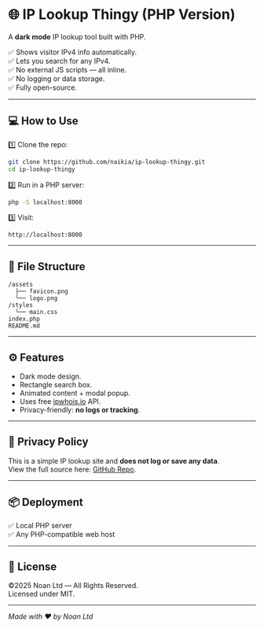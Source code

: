 
# 🌐 IP Lookup Thingy (PHP Version)

A **dark mode** IP lookup tool built with PHP.

✅ Shows visitor IPv4 info automatically.  
✅ Lets you search for any IPv4.  
✅ No external JS scripts — all inline.  
✅ No logging or data storage.  
✅ Fully open-source.

---

## 💻 How to Use

1️⃣ Clone the repo:

```bash
git clone https://github.com/naikia/ip-lookup-thingy.git
cd ip-lookup-thingy
```

2️⃣ Run in a PHP server:

```bash
php -S localhost:8000
```

3️⃣ Visit:

```
http://localhost:8000
```

---

## 📁 File Structure

```
/assets
  ├── favicon.png
  └── logo.png
/styles
  └── main.css
index.php
README.md
```

---

## ⚙️ Features

- Dark mode design.
- Rectangle search box.
- Animated content + modal popup.
- Uses free [ipwhois.io](https://ipwhois.io/) API.
- Privacy-friendly: **no logs or tracking**.

---

## 🔗 Privacy Policy

This is a simple IP lookup site and **does not log or save any data**.  
View the full source here: [GitHub Repo](https://github.com/naikia/ip-lookup-thingy).

---

## 📦 Deployment

✅ Local PHP server  
✅ Any PHP-compatible web host

---

## 📜 License

©2025 Noan Ltd — All Rights Reserved.  
Licensed under MIT.

---

*Made with ❤️ by Noan Ltd*
